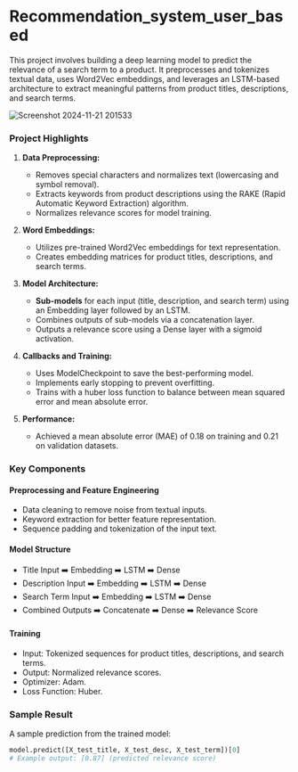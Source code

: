 # Recommendation_system_user_based



This project involves building a deep learning model to predict the relevance of a search term to a product. It preprocesses and tokenizes textual data, uses Word2Vec embeddings, and leverages an LSTM-based architecture to extract meaningful patterns from product titles, descriptions, and search terms. 

![Screenshot 2024-11-21 201533](https://github.com/user-attachments/assets/3f42c149-6a31-4b1b-855a-087cb0431c72)

### Project Highlights

1. **Data Preprocessing:**
   - Removes special characters and normalizes text (lowercasing and symbol removal).
   - Extracts keywords from product descriptions using the RAKE (Rapid Automatic Keyword Extraction) algorithm.
   - Normalizes relevance scores for model training.

2. **Word Embeddings:**
   - Utilizes pre-trained Word2Vec embeddings for text representation.
   - Creates embedding matrices for product titles, descriptions, and search terms.

3. **Model Architecture:**
   - **Sub-models** for each input (title, description, and search term) using an Embedding layer followed by an LSTM.
   - Combines outputs of sub-models via a concatenation layer.
   - Outputs a relevance score using a Dense layer with a sigmoid activation.

4. **Callbacks and Training:**
   - Uses ModelCheckpoint to save the best-performing model.
   - Implements early stopping to prevent overfitting.
   - Trains with a huber loss function to balance between mean squared error and mean absolute error.

5. **Performance:**
   - Achieved a mean absolute error (MAE) of 0.18 on training and 0.21 on validation datasets.

### Key Components

#### Preprocessing and Feature Engineering
- Data cleaning to remove noise from textual inputs.
- Keyword extraction for better feature representation.
- Sequence padding and tokenization of the input text.

#### Model Structure
- Title Input ➡️ Embedding ➡️ LSTM ➡️ Dense
- Description Input ➡️ Embedding ➡️ LSTM ➡️ Dense
- Search Term Input ➡️ Embedding ➡️ LSTM ➡️ Dense
- Combined Outputs ➡️ Concatenate ➡️ Dense ➡️ Relevance Score

#### Training
- Input: Tokenized sequences for product titles, descriptions, and search terms.
- Output: Normalized relevance scores.
- Optimizer: Adam.
- Loss Function: Huber.

### Sample Result
A sample prediction from the trained model:  
```python
model.predict([X_test_title, X_test_desc, X_test_term])[0]
# Example output: [0.87] (predicted relevance score)
